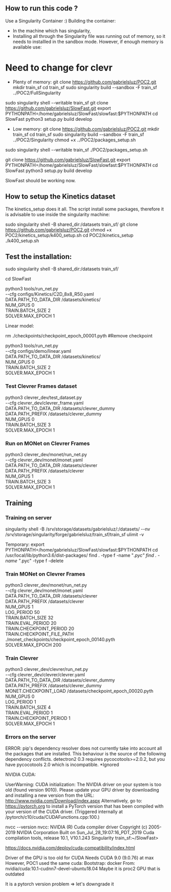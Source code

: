 ## How to run this code ?
Use a Singularity Container :)
Building the container:
- In the machine which has singularity,
- Installing all through the Singularity file was running out of memory, so it needs to installled in the sandbox mode. However, if enough memory is available use: 
# Need to change for clevr
- Plenty of memory:
git clone https://github.com/gabrielsluz/POC2.git
mkdir train_sf
cd train_sf
sudo singularity build --sandbox -F train_sf ../POC2/FullSingularity

sudo singularity shell --writable train_sf
git clone https://github.com/gabrielsluz/SlowFast.git
export PYTHONPATH=/home/gabrielsluz/SlowFast/slowfast:$PYTHONPATH
cd SlowFast
python3 setup.py build develop

- Low memory:
git clone https://github.com/gabrielsluz/POC2.git
mkdir train_sf
cd train_sf
sudo singularity build --sandbox -F train_sf ../POC2/Singularity
chmod +x ../POC2/packages_setup.sh

sudo singularity shell --writable train_sf
./POC2/packages_setup.sh 

git clone https://github.com/gabrielsluz/SlowFast.git
export PYTHONPATH=/home/gabrielsluz/SlowFast/slowfast:$PYTHONPATH
cd SlowFast
python3 setup.py build develop

SlowFast should be working now.

## How to setup the Kinetics dataset
The kinetics_setup does it all.
The script install some packages, therefore it is advisable to use inside the
singularity machine: 

sudo singularity shell -B shared_dir:/datasets train_sf/
git clone https://github.com/gabrielsluz/POC2.git
chmod +x POC2/kinetics_setup/k400_setup.sh
cd POC2/kinetics_setup
./k400_setup.sh


## Test the installation:
sudo singularity shell -B shared_dir:/datasets train_sf/

cd SlowFast

python3 tools/run_net.py \
  --cfg configs/Kinetics/C2D_8x8_R50.yaml \
  DATA.PATH_TO_DATA_DIR /datasets/kinetics/ \
  NUM_GPUS 0 \
  TRAIN.BATCH_SIZE 2 \
  SOLVER.MAX_EPOCH 1

Linear model:

rm ./checkpoints/checkpoint_epoch_00001.pyth #Remove checkpoint

python3 tools/run_net.py \
  --cfg configs/demo/linear.yaml \
  DATA.PATH_TO_DATA_DIR /datasets/kinetics/ \
  NUM_GPUS 0 \
  TRAIN.BATCH_SIZE 2 \
  SOLVER.MAX_EPOCH 1

### Test Clevrer Frames dataset

python3 clevrer_dev/test_dataset.py \
  --cfg clevrer_dev/clevrer_frame.yaml \
  DATA.PATH_TO_DATA_DIR /datasets/clevrer_dummy \
  DATA.PATH_PREFIX /datasets/clevrer_dummy \
  NUM_GPUS 0 \
  TRAIN.BATCH_SIZE 3 \
  SOLVER.MAX_EPOCH 1

### Run on MONet on Clevrer Frames
python3 clevrer_dev/monet/run_net.py \
  --cfg clevrer_dev/monet/monet.yaml \
  DATA.PATH_TO_DATA_DIR /datasets/clevrer \
  DATA.PATH_PREFIX /datasets/clevrer \
  NUM_GPUS 1 \
  TRAIN.BATCH_SIZE 3 \
  SOLVER.MAX_EPOCH 1


## Training

### Training on server

singularity shell -B /srv/storage/datasets/gabrielsluz/:/datasets/ --nv /srv/storage/singularity/forge/gabrielsluz/train_sf/train_sf
ulimit -v <value>

Temporary: 
export PYTHONPATH=/home/gabrielsluz/SlowFast/slowfast:$PYTHONPATH
cd /usr/local/lib/python3.6/dist-packages/
find . -type f -name "*.pyc"
find . -name "*.pyc" -type f -delete


### Train MONet on Clevrer Frames

python3 clevrer_dev/monet/run_net.py \
  --cfg clevrer_dev/monet/monet.yaml \
  DATA.PATH_TO_DATA_DIR /datasets/clevrer \
  DATA.PATH_PREFIX /datasets/clevrer \
  NUM_GPUS 1 \
  LOG_PERIOD 50 \
  TRAIN.BATCH_SIZE 32 \
  TRAIN.EVAL_PERIOD 20 \
  TRAIN.CHECKPOINT_PERIOD 20 \
  TRAIN.CHECKPOINT_FILE_PATH ./monet_checkpoints/checkpoint_epoch_00140.pyth \
  SOLVER.MAX_EPOCH 200



### Train Clevrer 

python3 clevrer_dev/clevrer/run_net.py \
  --cfg clevrer_dev/clevrer/clevrer.yaml \
  DATA.PATH_TO_DATA_DIR /datasets/clevrer_dummy \
  DATA.PATH_PREFIX /datasets/clevrer_dummy \
  MONET.CHECKPOINT_LOAD /datasets/checkpoint_epoch_00020.pyth \
  NUM_GPUS 0 \
  LOG_PERIOD 1 \
  TRAIN.BATCH_SIZE 4 \
  TRAIN.EVAL_PERIOD 1 \
  TRAIN.CHECKPOINT_PERIOD 1 \
  SOLVER.MAX_EPOCH 1


### Errors on the server
ERROR: pip's dependency resolver does not currently take into account all the packages that are installed. This behaviour is the source of the following dependency conflicts.
detectron2 0.3 requires pycocotools>=2.0.2, but you have pycocotools 2.0 which is incompatible.
*Ignored

NVIDIA CUDA:

UserWarning: CUDA initialization: The NVIDIA driver on your system is too old (found version 9010). Please update your GPU driver by downloading and installing a new version from the URL: http://www.nvidia.com/Download/index.aspx Alternatively, go to: https://pytorch.org to install a PyTorch version that has been compiled with your version of the CUDA driver. (Triggered internally at  /pytorch/c10/cuda/CUDAFunctions.cpp:100.)

nvcc --version
nvcc: NVIDIA (R) Cuda compiler driver
Copyright (c) 2005-2019 NVIDIA Corporation
Built on Sun_Jul_28_19:07:16_PDT_2019
Cuda compilation tools, release 10.1, V10.1.243
Singularity train_sf:~/SlowFast> 

https://docs.nvidia.com/deploy/cuda-compatibility/index.html

Driver of the GPU is too old for CUDA
Needs CUDA 9.0 (9.0.76) at max
However, POC1 used the same cuda: Bootstrap: docker
From: nvidia/cuda:10.1-cudnn7-devel-ubuntu18.04
Maybe it is proc2 GPU that is outdated

It is a pytorch version problem => let's downgrade it